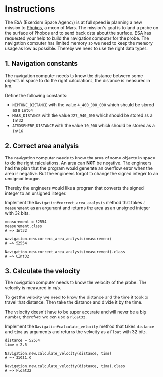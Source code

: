 # Instructions

The ESA (Exercism Space Agency) is at full speed in planning a new mission to [Phobos][phobos], a moon of Mars.
The mission's goal is to land a probe on the surface of Phobos and to send back data about the surface.
ESA has requested your help to build the navigation computer for the probe.
The navigation computer has limited memory so we need to keep the memory usage as low as possible.
Thereby we need to use the right data types.

## 1. Navigation constants

The navigation computer needs to know the distance between some objects in space to do the right calculations, the distance is measured in km.

Define the following constants:

- `NEPTUNE_DISTANCE` with the value `4_400_000_000` which should be stored as a `Int64`
- `MARS_DISTANCE` with the value `227_940_000` which should be stored as a `Int32`
- `ATMOSPHERE_DISTANCE` with the value `10_000` which should be stored as a `Int16`

## 2. Correct area analysis

The navigation computer needs to know the area of some objects in space to do the right calculations.
An area can **NOT** be negative.
The engineers had the plan that the program would generate an overflow error when the area is negative.
But the engineers forgot to change the signed integer to an unsigned integer.

Thereby the engineers would like a program that converts the signed integer to an unsigned integer.

Implement the `Navigation#correct_area_analysis` method that takes a `measurement` as an argument and returns the area as an unsigned integer with 32 bits.

```crystal
measurement = 52554
measurement.class
# => Int32

Navigation.new.correct_area_analysis(measurement)
# => 52554

Navigation.new.correct_area_analysis(measurement).class
# => UInt32
```

## 3. Calculate the velocity

The navigation computer needs to know the velocity of the probe.
The velocity is measured in m/s.

To get the velocity we need to know the distance and the time it took to travel that distance.
Then take the distance and divide it by the time.

The velocity doesn't have to be super accurate and will never be a big number, therefore we can use a `Float32`.

Implement the `Navigation#calculate_velocity` method that takes `distance` and `time` as arguments and returns the velocity as a `Float` with 32 bits.

```crystal
distance = 52554
time = 2.5

Navigation.new.calculate_velocity(distance, time)
# => 21021.6

Navigation.new.calculate_velocity(distance, time).class
# => Float32
```

[phobos]: https://en.wikipedia.org/wiki/Phobos_(moon)
